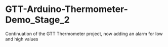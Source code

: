# GTT-Arduino-Thermometer-Demo_Stage_2
Continuation of the GTT Thermometer project, now adding an alarm for low and high values
